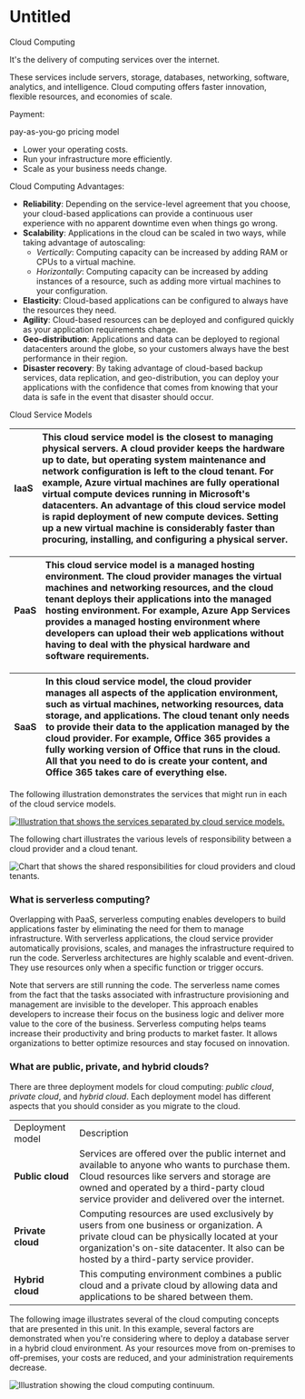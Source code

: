 # Untitled

Cloud Computing

It's the delivery of computing services over the internet.

These services include servers, storage, databases, networking, software, analytics, and intelligence. Cloud computing offers faster innovation, flexible resources, and economies of scale.

Payment:

pay-as-you-go pricing model

* Lower your operating costs.
* Run your infrastructure more efficiently.
* Scale as your business needs change.

Cloud Computing Advantages:

* **Reliability**: Depending on the service-level agreement that you choose, your cloud-based applications can provide a continuous user experience with no apparent downtime even when things go wrong.
* **Scalability**: Applications in the cloud can be scaled in two ways, while taking advantage of autoscaling:
  * _Vertically_: Computing capacity can be increased by adding RAM or CPUs to a virtual machine.
  * _Horizontally_: Computing capacity can be increased by adding instances of a resource, such as adding more virtual machines to your configuration.
* **Elasticity**: Cloud-based applications can be configured to always have the resources they need.
* **Agility**: Cloud-based resources can be deployed and configured quickly as your application requirements change.
* **Geo-distribution**: Applications and data can be deployed to regional datacenters around the globe, so your customers always have the best performance in their region.
* **Disaster recovery**: By taking advantage of cloud-based backup services, data replication, and geo-distribution, you can deploy your applications with the confidence that comes from knowing that your data is safe in the event that disaster should occur.

Cloud Service Models

| **IaaS** | This cloud service model is the closest to managing physical servers. A cloud provider keeps the hardware up to date, but operating system maintenance and network configuration is left to the cloud tenant. For example, Azure virtual machines are fully operational virtual compute devices running in Microsoft's datacenters. An advantage of this cloud service model is rapid deployment of new compute devices. Setting up a new virtual machine is considerably faster than procuring, installing, and configuring a physical server. |
| :--- | :--- |


| **PaaS** | This cloud service model is a managed hosting environment. The cloud provider manages the virtual machines and networking resources, and the cloud tenant deploys their applications into the managed hosting environment. For example, Azure App Services provides a managed hosting environment where developers can upload their web applications without having to deal with the physical hardware and software requirements. |
| :--- | :--- |


| **SaaS** | In this cloud service model, the cloud provider manages all aspects of the application environment, such as virtual machines, networking resources, data storage, and applications. The cloud tenant only needs to provide their data to the application managed by the cloud provider. For example, Office 365 provides a fully working version of Office that runs in the cloud. All that you need to do is create your content, and Office 365 takes care of everything else. |
| :--- | :--- |


The following illustration demonstrates the services that might run in each of the cloud service models.

[![Illustration that shows the services separated by cloud service models.](https://docs.microsoft.com/en-us/learn/azure-fundamentals/intro-to-azure-fundamentals/media/iaas-paas-saas.png)](https://docs.microsoft.com/en-us/learn/azure-fundamentals/intro-to-azure-fundamentals/media/iaas-paas-saas-expanded.png#lightbox)

The following chart illustrates the various levels of responsibility between a cloud provider and a cloud tenant.

![Chart that shows the shared responsibilities for cloud providers and cloud tenants.](https://docs.microsoft.com/en-us/learn/azure-fundamentals/intro-to-azure-fundamentals/media/shared-responsibility.png)

### What is serverless computing? <a id="what-is-serverless-computing"></a>

Overlapping with PaaS, serverless computing enables developers to build applications faster by eliminating the need for them to manage infrastructure. With serverless applications, the cloud service provider automatically provisions, scales, and manages the infrastructure required to run the code. Serverless architectures are highly scalable and event-driven. They use resources only when a specific function or trigger occurs.

Note that servers are still running the code. The serverless name comes from the fact that the tasks associated with infrastructure provisioning and management are invisible to the developer. This approach enables developers to increase their focus on the business logic and deliver more value to the core of the business. Serverless computing helps teams increase their productivity and bring products to market faster. It allows organizations to better optimize resources and stay focused on innovation.

### What are public, private, and hybrid clouds? <a id="what-are-public-private-and-hybrid-clouds"></a>

There are three deployment models for cloud computing: _public cloud_, _private cloud_, and _hybrid cloud_. Each deployment model has different aspects that you should consider as you migrate to the cloud.

|  |  |
| :--- | :--- |
| Deployment model | Description |
| **Public cloud** | Services are offered over the public internet and available to anyone who wants to purchase them. Cloud resources like servers and storage are owned and operated by a third-party cloud service provider and delivered over the internet. |
| **Private cloud** | Computing resources are used exclusively by users from one business or organization. A private cloud can be physically located at your organization's on-site datacenter. It also can be hosted by a third-party service provider. |
| **Hybrid cloud** | This computing environment combines a public cloud and a private cloud by allowing data and applications to be shared between them. |

The following image illustrates several of the cloud computing concepts that are presented in this unit. In this example, several factors are demonstrated when you're considering where to deploy a database server in a hybrid cloud environment. As your resources move from on-premises to off-premises, your costs are reduced, and your administration requirements decrease.

![Illustration showing the cloud computing continuum.](https://docs.microsoft.com/en-us/learn/azure-fundamentals/intro-to-azure-fundamentals/media/cloud-computing-continuum.png)

